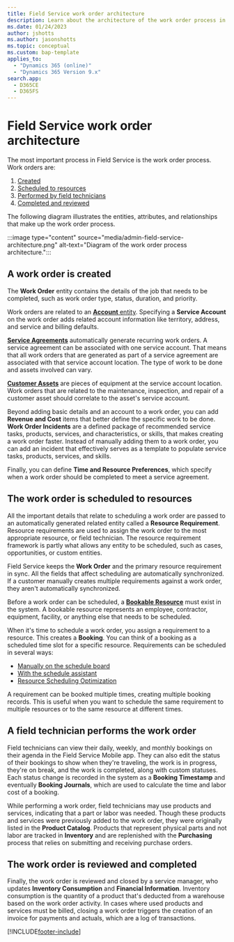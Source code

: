 ```yaml
---
title: Field Service work order architecture
description: Learn about the architecture of the work order process in Dynamics 365 Field Service.
ms.date: 01/24/2023
author: jshotts
ms.author: jasonshotts
ms.topic: conceptual
ms.custom: bap-template
applies_to: 
  - "Dynamics 365 (online)"
  - "Dynamics 365 Version 9.x"
search.app: 
  - D365CE
  - D365FS
---
```


# Field Service work order architecture

The most important process in Field Service is the work order process. Work orders are:

1. [Created](#a-work-order-is-created)
1. [Scheduled to resources](#the-work-order-is-scheduled-to-resources)
1. [Performed by field technicians](#a-field-technician-performs-the-work-order)
1. [Completed and reviewed](#the-work-order-is-reviewed-and-completed)

The following diagram illustrates the entities, attributes, and relationships that make up the work order process.

:::image type="content" source="media/admin-field-service-architecture.png" alt-text="Diagram of the work order process architecture.":::

## A work order is created

The **Work Order** entity contains the details of the job that needs to be completed, such as work order type, status, duration, and priority.

Work orders are related to an [**Account** entity](accounts.md). Specifying a **Service Account** on the work order adds related account information like territory, address, and service and billing defaults.

[**Service Agreements**](set-up-customer-agreements.md) automatically generate recurring work orders. A service agreement can be associated with one service account. That means that all work orders that are generated as part of a service agreement are associated with that service account location. The type of work to be done and assets involved can vary.

[**Customer Assets**](assets.md) are pieces of equipment at the service account location. Work orders that are related to the maintenance, inspection, and repair of a customer asset should correlate to the asset's service account.

Beyond adding basic details and an account to a work order, you can add **Revenue and Cost** items that better define the specific work to be done. **Work Order Incidents** are a defined package of recommended service tasks, products, services, and characteristics, or skills, that makes creating a work order faster. Instead of manually adding them to a work order, you can add an incident that effectively serves as a template to populate service tasks, products, services, and skills.

Finally, you can define **Time and Resource Preferences**, which specify when a work order should be completed to meet a service agreement.

## The work order is scheduled to resources

All the important details that relate to scheduling a work order are passed to an automatically generated related entity called a **Resource Requirement**. Resource requirements are used to assign the work order to the most appropriate resource, or field technician. The resource requirement framework is partly what allows any entity to be scheduled, such as cases, opportunities, or custom entities.

Field Service keeps the **Work Order** and the primary resource requirement in sync. All the fields that affect scheduling are automatically synchronized. If a customer manually creates multiple requirements against a work order, they aren't automatically synchronized.

Before a work order can be scheduled, a [**Bookable Resource**](set-up-bookable-resources.md) must exist in the system. A bookable resource represents an employee, contractor, equipment, facility, or anything else that needs to be scheduled.

When it's time to schedule a work order, you assign a requirement to a resource. This creates a **Booking**. You can think of a booking as a scheduled time slot for a specific resource. Requirements can be scheduled in several ways:

- [Manually on the schedule board](schedule-work-order.md)
- [With the schedule assistant](schedule-assistant.md)
- [Resource Scheduling Optimization](rso-overview.md)

A requirement can be booked multiple times, creating multiple booking records. This is useful when you want to schedule the same requirement to multiple resources or to the same resource at different times.

## A field technician performs the work order

Field technicians can view their daily, weekly, and monthly bookings on their agenda in the Field Service Mobile app. They can also edit the status of their bookings to show when they're traveling, the work is in progress, they're on break, and the work is completed, along with custom statuses. Each status change is recorded in the system as a **Booking Timestamp** and eventually **Booking Journals**, which are used to calculate the time and labor cost of a booking.

While performing a work order, field technicians may use products and services, indicating that a part or labor was needed. Though these products and services were previously added to the work order, they were originally listed in the **Product Catalog**. Products that represent physical parts and not labor are tracked in **Inventory** and are replenished with the **Purchasing** process that relies on submitting and receiving purchase orders.

## The work order is reviewed and completed

Finally, the work order is reviewed and closed by a service manager, who updates **Inventory Consumption** and **Financial Information**. Inventory consumption is the quantity of a product that's deducted from a warehouse based on the work order activity. In cases where used products and services must be billed, closing a work order triggers the creation of an invoice for payments and actuals, which are a log of transactions.

[!INCLUDE[footer-include](../includes/footer-banner.md)]
